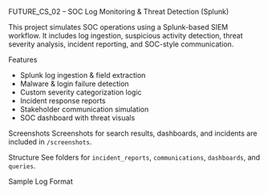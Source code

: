 FUTURE_CS_02 – SOC Log Monitoring & Threat Detection (Splunk)

This project simulates SOC operations using a Splunk-based SIEM workflow. It includes log ingestion, suspicious activity detection, threat severity analysis, incident reporting, and SOC-style communication.

Features
- Splunk log ingestion & field extraction
- Malware & login failure detection
- Custom severity categorization logic
- Incident response reports
- Stakeholder communication simulation
- SOC dashboard with threat visuals

Screenshots
Screenshots for search results, dashboards, and incidents are included in `/screenshots`.

Structure
See folders for `incident_reports`, `communications`, `dashboards`, and `queries`.

Sample Log Format

